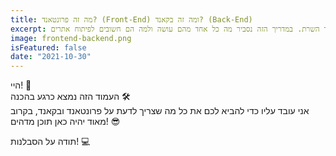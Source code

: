 ```yaml
---
title: מה זה פרונטאנד? (Front-End) ומה זה בקאנד? (Back-End)
excerpt: פרונטאנד הוא צד הלקוח של האתרים, והבקאנד הוא צד השרת. במדריך הזה נסביר מה כל אחד מהם עושה ולמה הם חשובים לפיתוח אתרים.
image: frontend-backend.png
isFeatured: false
date: "2021-10-30"
---
```


היי! 🌟  
העמוד הזה נמצא כרגע בהכנה 🛠️  
אני עובד עליו כדי להביא לכם את כל מה שצריך לדעת על פרונטאנד ובקאנד, בקרוב מאוד יהיה כאן תוכן מדהים! 😎

תודה על הסבלנות! 💻
